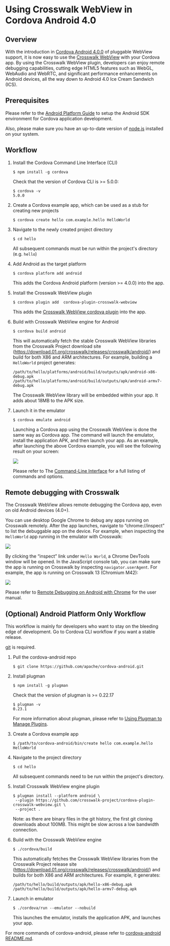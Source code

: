 # Using Crosswalk WebView in Cordova Android 4.0
## Overview
With the introduction in [Cordova Android 4.0.0](http://cordova.apache.org/announcements/2015/04/15/cordova-android-4.0.0.html) of pluggable WebView support, it is now easy to use the [Crosswalk WebView](https://crosswalk-project.org/) with your Cordova app. By using the Crosswalk WebView plugin, developers can enjoy remote debugging capabilities, cutting edge HTML5 features such as WebGL, WebAudio and WebRTC, and significant performance enhancements on Android devices, all the way down to Android 4.0 Ice Cream Sandwich (ICS).
## Prerequisites
Please refer to the [Android Platform Guide](https://cordova.apache.org/docs/en/4.0.0/guide_platforms_android_index.md.html#Android%20Platform%20Guide) to setup the Android SDK environment for Cordova application development.

Also, please make sure you have an up-to-date version of [node.js](https://nodejs.org/) installed on your system.
## Workflow

1.  Install the Cordova Command Line Interface (CLI)

        $ npm install -g cordova

    Check that the version of Cordova CLI is >= 5.0.0:

        $ cordova -v
        5.0.0

2.  Create a Cordova example app, which can be used as a stub for creating new projects

        $ cordova create hello com.example.hello HelloWorld

3.  Navigate to the newly created project directory

        $ cd hello

    All subsequent commands must be run within the project's directory (e.g. `hello`)

4.  Add Android as the target platform

        $ cordova platform add android

    This adds the Cordova Android platform (version >= 4.0.0) into the app.

5.  Install the Crosswalk WebView plugin

        $ cordova plugin add  cordova-plugin-crosswalk-webview

    This adds the [Crosswalk WebView cordova plugin](https://www.npmjs.com/package/cordova-plugin-crosswalk-webview/) into the app.

6.  Build with Crosswalk WebView engine for Android

        $ cordova build android

    This will automatically fetch the stable Crosswalk WebView libraries from the Crosswalk Project download site (https://download.01.org/crosswalk/releases/crosswalk/android/) and build for both X86 and ARM architectures. For example, building a `HelloWorld` project generates:

        /path/to/hello/platforms/android/build/outputs/apk/android-x86-debug.apk
        /path/to/hello/platforms/android/build/outputs/apk/android-armv7-debug.apk

    The Crosswalk WebView library will be embedded within your app. It adds about 18MB to the APK size.

7.  Launch it in the emulator

        $ cordova emulate android

    Launching a Cordova app using the Crosswalk WebView is done the same way as Cordova app. The command will launch the emulator, install the application APK, and then launch your app. As an example, after launching the above Cordova example, you will see the following result on your screen:

    <img src="/assets/cordova-in-emulator.jpg" />

    Please refer to The [Command-Line Interface](https://cordova.apache.org/docs/en/4.0.0/guide_cli_index.md.html#The%20Command-Line%20Interface) for a full listing of commands and options.


## Remote debugging with Crosswalk

The Crosswalk WebView allows remote debugging the Cordova app, even on old Android devices (4.0+).

You can use desktop Google Chrome to debug any apps running on Crosswalk remotely. After the app launches, navigate to “chrome://inspect” to list the debuggable app on the device. For example, when inspecting the `HelloWorld` app running in the emulator with Crosswalk:

<img src="/assets/cordova-devtools-inspect.jpg" />

By clicking the “inspect” link under `Hello World`, a Chrome DevTools window will be opened. In the JavaScript console tab, you can make sure the app is running on Crosswalk by inspecting `navigator.userAgent`. For example, the app is running on Crosswalk 13 (Chromium M42):

<img src="/assets/cordova-with-devtools.jpg" />

Please refer to [Remote Debugging on Android with Chrome](https://developer.chrome.com/devtools/docs/remote-debugging) for the user manual.


## (Optional) Android Platform Only Workflow

This workflow is mainly for developers who want to stay on the bleeding edge of development. Go to Cordova CLI workflow if you want a stable release.

[git](http://www.google.com/url?q=http%3A%2F%2Fgit-scm.com%2F&sa=D&sntz=1&usg=AFQjCNFOqwvh2KbuCJQUVsR5fW38FrTRTw) is required.

1.  Pull the cordova-android repo

        $ git clone https://github.com/apache/cordova-android.git

2.  Install plugman

        $ npm install -g plugman

    Check that the version of plugman is >= 0.22.17

        $ plugman -v
        0.23.1

    For more information about plugman, please refer to [Using Plugman to Manage Plugins](https://cordova.apache.org/docs/en/4.0.0/plugin_ref_plugman.md.html#Using%20Plugman%20to%20Manage%20Plugins).

4.  Create a Cordova example app

        $ /path/to/cordova-android/bin/create hello com.example.hello HelloWorld

5.  Navigate to the project directory

        $ cd hello

    All subsequent commands need to be run within the project's directory.

6.  Install Crosswalk WebView engine plugin

        $ plugman install --platform android \
         --plugin https://github.com/crosswalk-project/cordova-plugin-crosswalk-webview.git \
         --project .

    Note: as there are binary files in the git history, the first git cloning downloads about 100MB. This  might be slow across a low bandwidth connection.

7.  Build with the Crosswalk WebView engine

        $ ./cordova/build

    This automatically fetches the Crosswalk WebView libraries from the Crosswalk Project release site (https://download.01.org/crosswalk/releases/crosswalk/android/) and builds for both X86 and ARM architectures. For example, it generates:

        /path/to/hello/build/outputs/apk/hello-x86-debug.apk
        /path/to/hello/build/outputs/apk/hello-armv7-debug.apk

8.  Launch in emulator

        $ ./cordova/run --emulator --nobuild

    This launches the emulator, installs the application APK, and launches your app. 

For more commands of cordova-android, please refer to [cordova-android README.md](https://github.com/apache/cordova-android).
